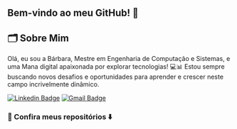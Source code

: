 ## Bem-vindo ao meu GitHub! 👋

## 🗂️ Sobre Mim
Olá, eu sou a Bárbara, Mestre em Engenharia de Computação e Sistemas, e uma Mana digital apaixonada por explorar tecnologias! 💻📊 Estou sempre buscando novos desafios e oportunidades para aprender e crescer neste campo incrivelmente dinâmico.


[![Linkedin Badge](https://img.shields.io/badge/-LinkedIn-blue?style=flat-square&logo=Linkedin&logoColor=white&link=https://www.linkedin.com/in/barbara-pires-2929aa1a0/)](https://www.linkedin.com/in/barbara-pires-2929aa1a0/)
[![Gmail Badge](https://img.shields.io/badge/-barbarapires249@gmail.com-c14438?style=flat-square&logo=Gmail&logoColor=white&link=mailto:barbarapires249@gmail.com)](mailto:barbarapires249@gmail.com)

### 🚀 Confira meus repositórios ⬇️



